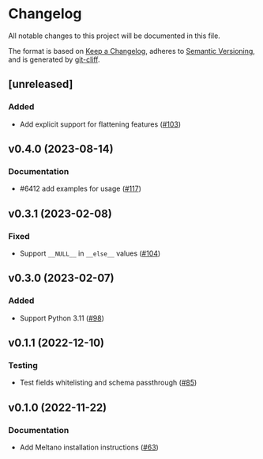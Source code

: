 # Changelog

All notable changes to this project will be documented in this file.

The format is based on [Keep a Changelog](https://keepachangelog.com/en/1.0.0/),
adheres to [Semantic Versioning](https://semver.org/spec/v2.0.0.html),
and is generated by [git-cliff](https://github.com/orhun/git-cliff).

## [unreleased]

### Added

- Add explicit support for flattening features ([#103](https://github.com/edgarrmondragon/sqlean-driver/issues/103))

## v0.4.0 (2023-08-14)

### Documentation

- #6412 add examples for usage ([#117](https://github.com/edgarrmondragon/sqlean-driver/issues/117))

## v0.3.1 (2023-02-08)

### Fixed

- Support `__NULL__` in `__else__` values ([#104](https://github.com/edgarrmondragon/sqlean-driver/issues/104))

## v0.3.0 (2023-02-07)

### Added

- Support Python 3.11 ([#98](https://github.com/edgarrmondragon/sqlean-driver/issues/98))

## v0.1.1 (2022-12-10)

### Testing

- Test fields whitelisting and schema passthrough ([#85](https://github.com/edgarrmondragon/sqlean-driver/issues/85))

## v0.1.0 (2022-11-22)

### Documentation

- Add Meltano installation instructions ([#63](https://github.com/edgarrmondragon/sqlean-driver/issues/63))

<!-- generated by git-cliff -->
